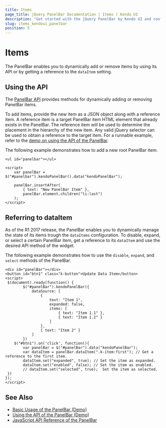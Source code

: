```yaml
---
title: Items
page_title: jQuery PanelBar Documentation | Items | Kendo UI
description: "Get started with the jQuery PanelBar by Kendo UI and configure its items."
slug: items_kendoui_panelbar
position: 5
---
```


# Items

The PanelBar enables you to dynamically add or remove items by using its API or by getting a reference to the `dataItem` setting.

## Using the API

The [PanelBar API](/api/javascript/ui/panelbar) provides methods for dynamically adding or removing PanelBar items.

To add items, provide the new item as a JSON object along with a reference item. A reference item is a target PanelBar item HTML element that already exists in the PanelBar. The reference item will be used to determine the placement in the hierarchy of the new item. Any valid jQuery selector can be used to obtain a reference to the target item. For a runnable example, refer to the [demo on using the API of the PanelBar](https://demos.telerik.com/kendo-ui/panelbar/api).

The following example demonstrates how to add a new root PanelBar item.

    <ul id="panelbar"></ul>

    <script>
        var panelBar = $("#panelbar").kendoPanelBar().data("kendoPanelBar");

        panelBar.insertAfter(
            { text: "New PanelBar Item" },
            panelBar.element.children("li:last")
        );
    </script>

## Referring to dataItem

As of the R1 2017 release, the PanelBar enables you to dynamically manage the state of its items trough the `dataItems` configuration. To disable, expand, or select a certain PanelBar item, get a reference to its `dataItem` and use the desired API method of the widget.

The following example demonstrates how to use the `disable`, `expand`, and `select` methods of the PanelBar.

    <div id="panelBar"></div>
    <button id="btn1" class="k-button">Update Data Item</button>
    <script>
     $(document).ready(function() {
            $("#panelBar").kendoPanelBar({
                dataSource: [
                    {
                        text: "Item 1",
                        expanded: false,
                        items: [
                            { text: "Item 1.1" },
                            { text: "Item 1.2" }
                        ]
                    },
                    { text: "Item 2" }
                ]
            })
        $("#btn1").on('click', function(){
            var panelBar = $("#panelBar").data("kendoPanelBar");
            var dataItem = panelBar.dataItem(".k-item:first"); // Get a reference to the first item.
            dataItem.set("expanded", true); // Set the item as expanded.
            dataItem.set("enabled", false); // Set the item as enabled.
            // dataItem.set("selected", true);  Set the item as selected.
     })
    });
    </script>

## See Also

* [Basic Usage of the PanelBar (Demo)](https://demos.telerik.com/kendo-ui/panelbar/index)
* [Using the API of the PanelBar (Demo)](https://demos.telerik.com/kendo-ui/panelbar/api)
* [JavaScript API Reference of the PanelBar](/api/javascript/ui/panelbar)
